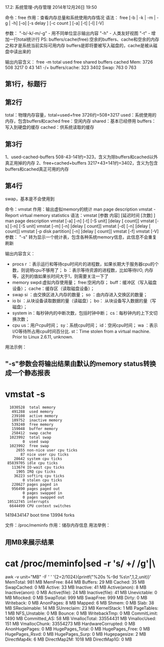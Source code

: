 17.2: 系统管理-内存管理
2014年12月26日
19:50
 
命令：free
作用：查看内存总量和系统使用内存情况
语法：
free  [-b  |  -k | -m | -g | -h] [-o] [-s delay ] [-c count ] [-a] [-t]
       [-l] [-V]
 
参数：
"-b/-k/-m/-g" - 用不同单位显示输出内容
"-h" - 人类友好视图
"-t" - 增加一行total统计行
PS:
buffers/cache(free):空余的buffers、cache和空余的内存之和才是系统当前实际可用内存 
buffers是即将要被写入磁盘的，cache是被从磁盘中读出来的 
 
输出内容含义：
free -m
             total       used       free     shared    buffers     cached
Mem:          3726        508       3217          0         43        141
-/+ buffers/cache:        323       3402
Swap:          763          0        763
 
## 第1行，标题行
 
## 第2行
total：物理内存容量，total=used+free 3726约=508+3217
used：系统使用的内存，包含buffers和cached
free：空闲内存
shared：基本已经停用
buffers：写入到硬盘的缓存
cached：供系统读取的缓存
 
## 第3行
1、used-cached-buffers 508-43-141约=323，含义为除buffers和cached以外真正用掉的内存
2、free+cached+buffers 3217+43+141约=3402，含义为包含buffers和cached真正可用的内存
 
## 第4行
swap，基本是不会使用到
 
 
命令：vmstat
作用：输出虚拟memory的统计
man page description
vmstat - Report virtual memory statistics
语法：vmstat [参数 内容] [延迟时间 [次数] ]
man page description
vmstat [-a] [-n] [-t] [-S unit] [delay [ count]]
vmstat [-s] [-n] [-S unit]
vmstat [-m] [-n] [delay [ count]]
vmstat [-d] [-n] [delay [ count]]
vmstat [-p disk partition] [-n] [delay [ count]]
vmstat [-f]
vmstat [-V]
参数：
"-s" 转为显示一个统计表，包含各种系统memory信息，此信息不会重复刷新
 
输出内容含义：
* procs
r ：表示运行和等待cpu时间片的进程数，如果长期大于服务器cpu的个数，则说明cpu不够用了；
b ：表示等待资源的进程数，比如等待I/O, 内存等，这列的值如果长时间大于1，则需要关注一下了
* memory
swpd:虚拟内存使用量；
free:空闲内存；
buff：缓冲区（写入磁盘设备）；
cache：缓存区（读取磁盘设备）；
* swap
si ：由交换区进入内存的数量；
so ：由内存进入交换区的数量；
* io
bi ：从块设备读取数据的量（读磁盘）；
bo： 从块设备写入数据的量（写磁盘）；
* system
in：每秒钟内的中断次数，包括时钟中断；
cs：每秒钟内的上下文切换次数；
* cpu
us：用户cpu时间；
sy：系统cpu时间；
id：空闲cpu时间；
wa ：表示I/O等待所占用cpu时间百分比.
st：Time stolen from a virtual machine. Prior to Linux 2.6.11, unknown.
 
用法示例：
## "-s"参数会将输出结果由默认的memory status转换成一个静态报表
# vmstat -s
      1030528  total memory
       491288  used memory
       239108  active memory
       189752  inactive memory
       539240  free memory
       159048  buffer memory
       258412  swap cache
      1023992  total swap
            0  used swap
      1023992  free swap
         2655 non-nice user cpu ticks
           87 nice user cpu ticks
        28642 system cpu ticks
     85839705 idle cpu ticks
       113674 IO-wait cpu ticks
         1905 IRQ cpu ticks
        36223 softirq cpu ticks
            0 stolen cpu ticks
       228627 pages paged in
       956490 pages paged out
            0 pages swapped in
            0 pages swapped out
     10512745 interrupts
      6644499 CPU context switches
   1419434147 boot time
        13994 forks 
 
文件：/proc/meminfo
作用：储存内存信息
用法举例：
## 用MB来展示结果
# cat /proc/meminfo|sed -r 's/ +/ /g'|\
awk -v unit="MB" -F ' ' '{$2=$2/1024}{printf("%20s %-9d %s\n",$1,$2,unit)}'
           MemTotal: 981       MB
            MemFree: 844       MB
            Buffers: 29        MB
             Cached: 35        MB
         SwapCached: 0         MB
             Active: 33        MB
           Inactive: 41        MB
       Active(anon): 8         MB
     Inactive(anon): 0         MB
       Active(file): 24        MB
     Inactive(file): 41        MB
        Unevictable: 0         MB
            Mlocked: 0         MB
          SwapTotal: 999       MB
           SwapFree: 999       MB
              Dirty: 0         MB
          Writeback: 0         MB
          AnonPages: 8         MB
             Mapped: 6         MB
              Shmem: 0         MB
               Slab: 38        MB
       SReclaimable: 14        MB
         SUnreclaim: 23        MB
        KernelStack: 1         MB
         PageTables: 1         MB
       NFS_Unstable: 0         MB
             Bounce: 0         MB
       WritebackTmp: 0         MB
        CommitLimit: 1490      MB
       Committed_AS: 58        MB
       VmallocTotal: 33554431  MB
        VmallocUsed: 151       MB
       VmallocChunk: 33554273  MB
  HardwareCorrupted: 0         MB
      AnonHugePages: 0         MB
    HugePages_Total: 0         MB
     HugePages_Free: 0         MB
     HugePages_Rsvd: 0         MB
     HugePages_Surp: 0         MB
       Hugepagesize: 2         MB
        DirectMap4k: 6         MB
        DirectMap2M: 1018      MB
        DirectMap1G: 0         MB
